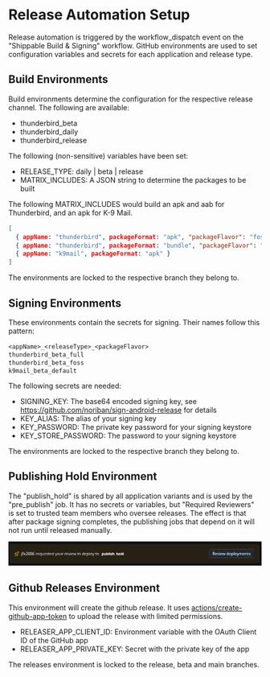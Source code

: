 # Release Automation Setup

Release automation is triggered by the workflow_dispatch event on the "Shippable Build & Signing"
workflow. GitHub environments are used to set configuration variables and secrets for each
application and release type.

## Build Environments

Build environments determine the configuration for the respective release channel. The following are
available:

- thunderbird_beta
- thunderbird_daily
- thunderbird_release

The following (non-sensitive) variables have been set:
- RELEASE_TYPE: daily | beta | release
- MATRIX_INCLUDES: A JSON string to determine the packages to be built

The following MATRIX_INCLUDES would build an apk and aab for Thunderbird, and an apk for K-9 Mail.

```json
[
  { appName: "thunderbird", packageFormat: "apk", "packageFlavor": "foss" },
  { appName: "thunderbird", packageFormat: "bundle", "packageFlavor": "full" },
  { appName: "k9mail", packageFormat: "apk" }
]
```
The environments are locked to the respective branch they belong to.

## Signing Environments

These environments contain the secrets for signing. Their names follow this pattern:

    <appName>_<releaseType>_<packageFlavor>
    thunderbird_beta_full
    thunderbird_beta_foss
    k9mail_beta_default


The following secrets are needed:

* SIGNING_KEY: The base64 encoded signing key, see https://github.com/noriban/sign-android-release for details
* KEY_ALIAS: The alias of your signing key
* KEY_PASSWORD: The private key password for your signing keystore
* KEY_STORE_PASSWORD: The password to your signing keystore

The environments are locked to the respective branch they belong to.


## Publishing Hold Environment

The "publish_hold" is shared by all application variants and is used by the "pre_publish" job.
It has no secrets or variables, but "Required Reviewers" is set to trusted team members who oversee releases. The
effect is that after package signing completes, the publishing jobs that depend on it will not run until released
manually.

![publish hold](publish_hold.png)

## Github Releases Environment

This environment will create the github release. It uses [actions/create-github-app-token](https://github.com/actions/create-github-app-token)
to upload the release with limited permissions.

* RELEASER_APP_CLIENT_ID: Environment variable with the OAuth Client ID of the GitHub app
* RELEASER_APP_PRIVATE_KEY: Secret with the private key of the app

The releases environment is locked to the release, beta and main branches.
